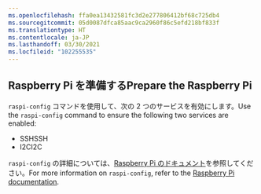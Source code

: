 ```yaml
---
ms.openlocfilehash: ffa0ea13432581fc3d2e277806412bf68c725db4
ms.sourcegitcommit: 05d0087dfca85aac9ca2960f86c5efd218bf833f
ms.translationtype: HT
ms.contentlocale: ja-JP
ms.lasthandoff: 03/30/2021
ms.locfileid: "102255535"
---
```

## <a name="prepare-the-raspberry-pi"></a><span data-ttu-id="34fe6-101">Raspberry Pi を準備する</span><span class="sxs-lookup"><span data-stu-id="34fe6-101">Prepare the Raspberry Pi</span></span>

<span data-ttu-id="34fe6-102">`raspi-config` コマンドを使用して、次の 2 つのサービスを有効にします。</span><span class="sxs-lookup"><span data-stu-id="34fe6-102">Use the `raspi-config` command to ensure the following two services are enabled:</span></span>

- <span data-ttu-id="34fe6-103">SSH</span><span class="sxs-lookup"><span data-stu-id="34fe6-103">SSH</span></span>
- <span data-ttu-id="34fe6-104">I2C</span><span class="sxs-lookup"><span data-stu-id="34fe6-104">I2C</span></span>

<span data-ttu-id="34fe6-105">`raspi-config` の詳細については、[Raspberry Pi のドキュメント](https://www.raspberrypi.org/documentation/configuration/raspi-config.md)を参照してください。</span><span class="sxs-lookup"><span data-stu-id="34fe6-105">For more information on `raspi-config`, refer to the [Raspberry Pi documentation](https://www.raspberrypi.org/documentation/configuration/raspi-config.md).</span></span>
